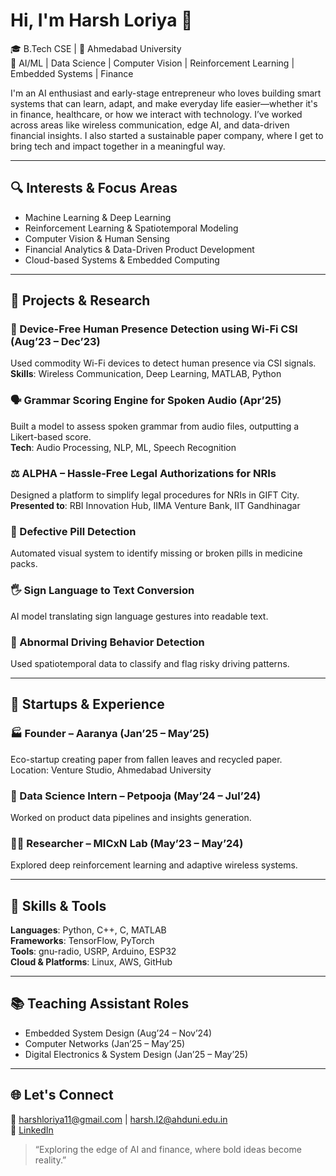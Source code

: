 # Hi, I'm Harsh Loriya 👋

🎓 B.Tech CSE | 📍 Ahmedabad University  
📌 AI/ML | Data Science | Computer Vision | Reinforcement Learning | Embedded Systems | Finance

I'm an AI enthusiast and early-stage entrepreneur who loves building smart systems that can learn, adapt, and make everyday life easier—whether it's in finance, healthcare, or how we interact with technology. I’ve worked across areas like wireless communication, edge AI, and data-driven financial insights. I also started a sustainable paper company, where I get to bring tech and impact together in a meaningful way.

---

## 🔍 Interests & Focus Areas
- Machine Learning & Deep Learning  
- Reinforcement Learning & Spatiotemporal Modeling  
- Computer Vision & Human Sensing  
- Financial Analytics & Data-Driven Product Development  
- Cloud-based Systems & Embedded Computing  

---

## 🔬 Projects & Research

### 🧠 Device-Free Human Presence Detection using Wi-Fi CSI (Aug’23 – Dec’23)  
Used commodity Wi-Fi devices to detect human presence via CSI signals.  
**Skills**: Wireless Communication, Deep Learning, MATLAB, Python

### 🗣 Grammar Scoring Engine for Spoken Audio (Apr’25)  
Built a model to assess spoken grammar from audio files, outputting a Likert-based score.  
**Tech**: Audio Processing, NLP, ML, Speech Recognition

### ⚖️ ALPHA – Hassle-Free Legal Authorizations for NRIs  
Designed a platform to simplify legal procedures for NRIs in GIFT City.  
**Presented to**: RBI Innovation Hub, IIMA Venture Bank, IIT Gandhinagar

### 🧪 Defective Pill Detection  
Automated visual system to identify missing or broken pills in medicine packs.

### 🖐 Sign Language to Text Conversion  
AI model translating sign language gestures into readable text.

### 🚗 Abnormal Driving Behavior Detection  
Used spatiotemporal data to classify and flag risky driving patterns.

---

## 🌱 Startups & Experience

### 🏭 Founder – Aaranya (Jan’25 – May’25)  
Eco-startup creating paper from fallen leaves and recycled paper.  
Location: Venture Studio, Ahmedabad University

### 💼 Data Science Intern – Petpooja (May’24 – Jul’24)  
Worked on product data pipelines and insights generation.

### 👨‍🔬 Researcher – MICxN Lab (May’23 – May’24)  
Explored deep reinforcement learning and adaptive wireless systems.

---

## 🧰 Skills & Tools

**Languages**: Python, C++, C, MATLAB  
**Frameworks**: TensorFlow, PyTorch  
**Tools**: gnu-radio, USRP, Arduino, ESP32  
**Cloud & Platforms**: Linux, AWS, GitHub  

---

## 📚 Teaching Assistant Roles  
- Embedded System Design (Aug’24 – Nov’24)  
- Computer Networks (Jan’25 – May’25)  
- Digital Electronics & System Design (Jan’25 – May’25)  

---

## 🌐 Let's Connect

📧 harshloriya11@gmail.com | harsh.l2@ahduni.edu.in  
🔗 [LinkedIn](https://www.linkedin.com/in/harsh-loriya-596b70241/)

> “Exploring the edge of AI and finance, where bold ideas become reality.”


<!--
**LoriyaHarsh/LoriyaHarsh** is a ✨ _special_ ✨ repository because its `README.md` (this file) appears on your GitHub profile.

Here are some ideas to get you started:

- 🔭 I’m currently working on ...
- 🌱 I’m currently learning ...
- 👯 I’m looking to collaborate on ...
- 🤔 I’m looking for help with ...
- 💬 Ask me about ...
- 📫 How to reach me: ...
- 😄 Pronouns: ...
- ⚡ Fun fact: ...
-->
